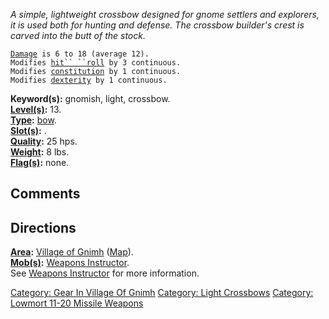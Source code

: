 *A simple, lightweight crossbow designed for gnome settlers and
explorers, it is used both for hunting and defense. The crossbow
builder's crest is carved into the butt of the stock.*

[`Damage`](Missile_Weapon_Values.md "wikilink")` is 6 to 18 (average 12).`  
`Modifies `[`hit`` ``roll`](Hit_Roll.md "wikilink")` by 3 continuous.`  
`Modifies `[`constitution`](Constitution.md "wikilink")` by 1 continuous.`  
`Modifies `[`dexterity`](Dexterity.md "wikilink")` by 1 continuous.`

**Keyword(s):** gnomish, light, crossbow.  
**[Level(s)](Object_Level.md "wikilink"):** 13.  
**[Type](:Category:_Object_Types.md "wikilink"):**
[bow](:Category:_Missile_Weapons.md "wikilink").  
**[Slot(s)](Object_Slots.md "wikilink"):** <wielded>.  
**[Quality](Object_Quality.md "wikilink"):** 25 hps.  
**[Weight](Object_Weight.md "wikilink"):** 8 lbs.  
**[Flag(s)](:Category:_Object_Flags.md "wikilink"):** none.  

## Comments

## Directions

**[Area](:Category:_Areas.md "wikilink"):** [Village of
Gnimh](:Category:_Village_Of_Gnimh.md "wikilink")
([Map](Village_Of_Gnimh_Map.md "wikilink")).  
**[Mob(s)](:Category:_Mobs.md "wikilink"):** [Weapons
Instructor](Weapons_Instructor "wikilink").  
See [Weapons Instructor](Weapons_Instructor "wikilink") for more
information.

[Category: Gear In Village Of
Gnimh](Category:_Gear_In_Village_Of_Gnimh "wikilink") [Category: Light
Crossbows](Category:_Light_Crossbows "wikilink") [Category: Lowmort
11-20 Missile
Weapons](Category:_Lowmort_11-20_Missile_Weapons "wikilink")
